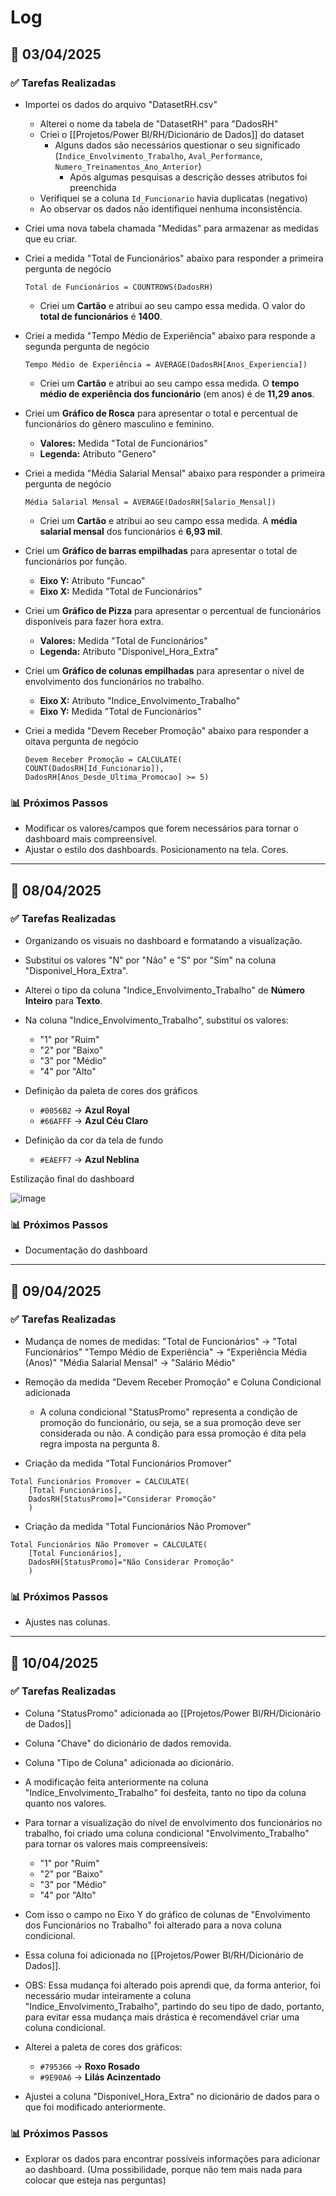 # Log

## 📅 **03/04/2025**

### ✅ **Tarefas Realizadas**

- Importei os dados do arquivo "DatasetRH.csv"
	- Alterei  o nome da tabela de "DatasetRH" para "DadosRH"
	- Criei o [[Projetos/Power BI/RH/Dicionário de Dados]] do dataset
		- Alguns dados são necessários questionar o seu significado (`Indice_Envolvimento_Trabalho`, `Aval_Performance`, `Numero_Treinamentos_Ano_Anterior`)
			- Após algumas pesquisas a descrição desses atributos foi preenchida
	- Verifiquei se a coluna `Id_Funcionario` havia duplicatas (negativo)
	- Ao observar os dados não identifiquei nenhuma inconsistência. 

- Criei uma nova tabela chamada "Medidas" para armazenar as medidas que eu criar.

- Criei a medida "Total de Funcionários" abaixo para responder a primeira pergunta de negócio
  ```DAX
  Total de Funcionários = COUNTROWS(DadosRH)
	```
	- Criei um **Cartão** e atribui ao seu campo essa medida. O valor do **total de funcionários** é **1400**.

- Criei a medida "Tempo Médio de Experiência" abaixo para responde a segunda pergunta de negócio
  ```DAX
  Tempo Médio de Experiência = AVERAGE(DadosRH[Anos_Experiencia])
	```
	- Criei um **Cartão** e atribui ao seu campo essa medida. O **tempo médio de experiência dos funcionário** (em anos) é de **11,29 anos**.

- Criei um **Gráfico de Rosca** para apresentar o total e percentual de funcionários do gênero masculino e feminino.
	- **Valores:** Medida "Total de Funcionários"
	- **Legenda:** Atributo "Genero"

- Criei a medida "Média Salarial Mensal" abaixo para responder a primeira pergunta de negócio
  ```DAX
  Média Salarial Mensal = AVERAGE(DadosRH[Salario_Mensal])
	```
	- Criei um **Cartão** e atribui ao seu campo essa medida. A **média salarial mensal** dos funcionários é **6,93 mil**.

- Criei um **Gráfico de barras empilhadas** para apresentar o total de funcionários por função.
	- **Eixo Y:** Atributo "Funcao"
	- **Eixo X:** Medida "Total de Funcionários"

- Criei um **Gráfico de Pizza** para apresentar o percentual de funcionários disponíveis para fazer hora extra.
	- **Valores:** Medida "Total de Funcionários"
	- **Legenda:** Atributo "Disponivel_Hora_Extra"

- Criei um **Gráfico de colunas empilhadas** para apresentar o nível de envolvimento dos funcionários no trabalho.
	- **Eixo X:** Atributo "Indice_Envolvimento_Trabalho"
	- **Eixo Y:** Medida "Total de Funcionários"

- Criei a medida "Devem Receber Promoção" abaixo para responder a oitava pergunta de negócio
  ```DAX
  Devem Receber Promoção = CALCULATE(
  COUNT(DadosRH[Id_Funcionario]),
  DadosRH[Anos_Desde_Ultima_Promocao] >= 5)
	```

### 📊 **Próximos Passos**

- Modificar os valores/campos que forem necessários para tornar o dashboard mais compreensível.
- Ajustar o estilo dos dashboards. Posicionamento na tela. Cores.

---
## 📅 **08/04/2025**

### ✅ **Tarefas Realizadas**

- Organizando os visuais no dashboard e formatando a visualização.

- Substituí os valores "N" por "Não" e "S" por "Sim" na coluna "Disponivel_Hora_Extra".

- Alterei o tipo da coluna "Indice_Envolvimento_Trabalho" de **Número Inteiro** para **Texto**.
- Na coluna "Indice_Envolvimento_Trabalho", substituí os valores:
	- "1" por "Ruim"
	- "2" por "Baixo"
	- "3" por "Médio"
	- "4" por "Alto"

- Definição da paleta de cores dos gráficos
	- `#0056B2` → **Azul Royal**
	- `#66AFFF` → **Azul Céu Claro**
- Definição da cor da tela de fundo
	- `#EAEFF7` → **Azul Neblina**

Estilização final do dashboard

![image](https://github.com/user-attachments/assets/99724e7e-d8cd-4eac-b989-603b2343617b)

### 📊 **Próximos Passos**

- Documentação do dashboard

---
## 📅 **09/04/2025**

### ✅ **Tarefas Realizadas**

- Mudança de nomes de medidas:
  "Total de Funcionários" -> "Total Funcionários"
  "Tempo Médio de Experiência" -> "Experiência Média (Anos)"
  "Média Salarial Mensal" -> "Salário Médio"

- Remoção da medida "Devem Receber Promoção" e Coluna Condicional adicionada
	- A coluna condicional "StatusPromo" representa a condição de promoção do funcionário, ou seja, se a sua promoção deve ser considerada ou não. A condição para essa promoção é dita pela regra imposta na pergunta 8.

- Criação da medida "Total Funcionários Promover"
```DAX
Total Funcionários Promover = CALCULATE(
    [Total Funcionários],
    DadosRH[StatusPromo]="Considerar Promoção"
    )
```

- Criação da medida "Total Funcionários Não Promover"
```DAX
Total Funcionários Não Promover = CALCULATE(
    [Total Funcionários],
    DadosRH[StatusPromo]="Não Considerar Promoção"
    )
```

### 📊 **Próximos Passos**

- Ajustes nas colunas.
---
## 📅 **10/04/2025**

### ✅ **Tarefas Realizadas**

- Coluna "StatusPromo" adicionada ao [[Projetos/Power BI/RH/Dicionário de Dados]]

- Coluna "Chave" do dicionário de dados removida.
- Coluna "Tipo de Coluna" adicionada ao dicionário.

- A modificação feita anteriormente na coluna "Indice_Envolvimento_Trabalho" foi desfeita, tanto no tipo da coluna quanto nos valores.
- Para tornar a visualização do nível de envolvimento dos funcionários no trabalho, foi criado uma coluna condicional "Envolvimento_Trabalho" para tornar os valores mais compreensíveis:
	- "1" por "Ruim"
	- "2" por "Baixo"
	- "3" por "Médio"
	- "4" por "Alto"
- Com isso o campo no Eixo Y do gráfico de colunas de "Envolvimento dos Funcionários no Trabalho" foi alterado para a nova coluna condicional.
- Essa coluna foi adicionada no [[Projetos/Power BI/RH/Dicionário de Dados]].
- OBS: Essa mudança foi alterado pois aprendi que, da forma anterior, foi necessário mudar inteiramente a coluna "Indice_Envolvimento_Trabalho", partindo do seu tipo de dado, portanto, para evitar essa mudança mais drástica é recomendável criar uma coluna condicional. 

- Alterei a paleta de cores dos gráficos:
	- `#795366` → **Roxo Rosado**
	- `#9E90A6` → **Lilás Acinzentado**

- Ajustei a coluna "Disponivel_Hora_Extra" no dicionário de dados para o que foi modificado anteriormente.

### 📊 **Próximos Passos**

- Explorar os dados para encontrar possíveis informações para adicionar ao dashboard. (Uma possibilidade, porque não tem mais nada para colocar que esteja nas perguntas)
